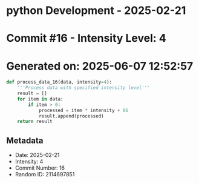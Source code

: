 ﻿# python Development - 2025-02-21
# Commit #16 - Intensity Level: 4
# Generated on: 2025-06-07 12:52:57
```python
def process_data_16(data, intensity=4):
    '''Process data with specified intensity level'''
    result = []
    for item in data:
        if item > 0:
            processed = item * intensity + 86
            result.append(processed)
    return result
```
## Metadata
- Date: 2025-02-21
- Intensity: 4
- Commit Number: 16
- Random ID: 2114697851
